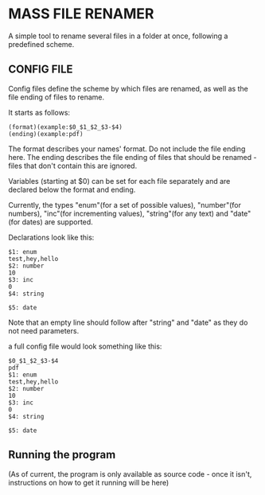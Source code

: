 # MASS FILE RENAMER

A simple tool to rename several files in a folder at once, following a predefined scheme.

## CONFIG FILE

Config files define the scheme by which files are renamed, as well as the file ending of files to rename.

It starts as follows:

```
(format)(example:$0_$1_$2_$3-$4)
(ending)(example:pdf)
```

The format describes your names' format. Do not include the file ending here. The ending describes the file ending of files that should be renamed - files that don't contain this are ignored.

Variables (starting at $0) can be set for each file separately and are declared below the format and ending.

Currently, the types "enum"(for a set of possible values), "number"(for numbers), "inc"(for incrementing values), "string"(for any text) and "date"(for dates) are supported.

Declarations look like this:

```
$1: enum
test,hey,hello
$2: number
10
$3: inc
0
$4: string

$5: date

```

Note that an empty line should follow after "string" and "date" as they do not need parameters.

a full config file would look something like this:

```
$0_$1_$2_$3-$4
pdf
$1: enum
test,hey,hello
$2: number
10
$3: inc
0
$4: string

$5: date

```

## Running the program

(As of current, the program is only available as source code - once it isn't, instructions on how to get it running will be here)
